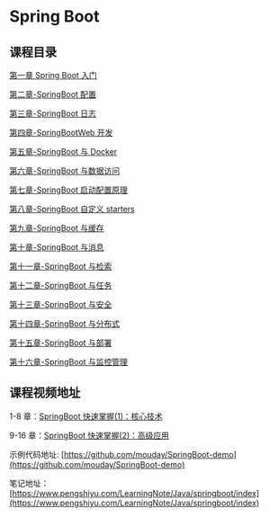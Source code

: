 # Spring Boot

## 课程目录

[第一章 Spring Boot 入门](第一章-SpringBoot入门)

[第二章-SpringBoot 配置](第二章-SpringBoot配置)

[第三章-SpringBoot 日志](第三章-SpringBoot日志)

[第四章-SpringBootWeb 开发](第四章-SpringBootWeb开发)

[第五章-SpringBoot 与 Docker](第五章-SpringBoot与Docker)

[第六章-SpringBoot 与数据访问](第六章-SpringBoot与数据访问)

[第七章-SpringBoot 启动配置原理](第七章-SpringBoot启动配置原理)

[第八章-SpringBoot 自定义 starters](第八章-SpringBoot自定义starters)

[第九章-SpringBoot 与缓存](第九章-SpringBoot与缓存)

[第十章-SpringBoot 与消息](第十章-SpringBoot与消息)

[第十一章-SpringBoot 与检索](第十一章-SpringBoot与检索)

[第十二章-SpringBoot 与任务](第十二章-SpringBoot与任务邮件)

[第十三章-SpringBoot 与安全](第十三章-SpringBoot与安全)

[第十四章-SpringBoot 与分布式](第十四章-SpringBoot与分布式)

[第十五章-SpringBoot 与部署](第十五章-SpringBoot与部署)

[第十六章-SpringBoot 与监控管理](第十六章-SpringBoot与监控管理)

## 课程视频地址

1-8 章：[SpringBoot 快速掌握(1)：核心技术](https://edu.aliyun.com/course/1912)

9-16 章：[SpringBoot 快速掌握(2)：高级应用 ](https://edu.aliyun.com/course/1913)

示例代码地址:
[https://github.com/mouday/SpringBoot-demo](https://github.com/mouday/SpringBoot-demo)

笔记地址：
[https://www.pengshiyu.com/LearningNote/Java/springboot/index](https://www.pengshiyu.com/LearningNote/Java/springboot/index)
